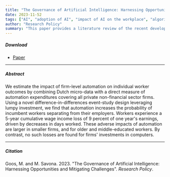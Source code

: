 ```yaml
---
title: "The Governance of Artificial Intelligence: Harnessing Opportunities and Mitigating Challenges" 
date: 2023-11-52
tags: ["AI", "adoption of AI", "impact of AI on the workplace", "algorithmic management", "governance of data"]
author: "Research Policy"
summary: "This paper provides a literature review of the recent development and adoption of AI, the impact of AI on workers and workplaces, and the implications of AI for data goverance."
---
```


##### Download

+ [Paper](/13.pdf)
---

##### Abstract

We estimate the impact of firm-level automation on individual worker outcomes by combining Dutch micro-data with a direct measure of automation expenditures covering all private non-financial sector firms. Using a novel difference-in-differences event-study design leveraging lumpy investment, we find that automation increases the probability of incumbent workers separating from their employers. Workers experience a 5-year cumulative wage income loss of 9 percent of one year's earnings, driven by decreases in days worked. These adverse impacts of automation are larger in smaller firms, and for older and middle-educated workers. By contrast, no such losses are found for firms' investments in computers.

---

##### Citation

Goos, M. and M. Savona. 2023. "The Governance of Artificial Intelligence: Harnessing Opportunities and Mitigating Challenges". *Research Policy*.



